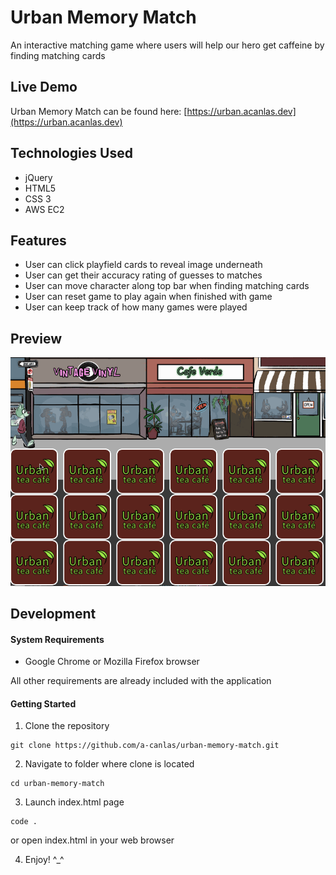 # Urban Memory Match

An interactive matching game where users will help our hero get caffeine by finding matching cards

## Live Demo
Urban Memory Match can be found here: [https://urban.acanlas.dev](https://urban.acanlas.dev)

## Technologies Used
- jQuery
- HTML5
- CSS 3
- AWS EC2

## Features
- User can click playfield cards to reveal image underneath
- User can get their accuracy rating of guesses to matches
- User can move character along top bar when finding matching cards
- User can reset game to play again when finished with game
- User can keep track of how many games were played

## Preview
![Urban Memory Match](./urbandemo.gif)

## Development
#### System Requirements
- Google Chrome or Mozilla Firefox browser

All other requirements are already included with the application

#### Getting Started
1. Clone the repository

```
git clone https://github.com/a-canlas/urban-memory-match.git
```

2. Navigate to folder where clone is located

```
cd urban-memory-match
```

3. Launch index.html page

```
code .
```
or open index.html in your web browser

4. Enjoy! ^_^

